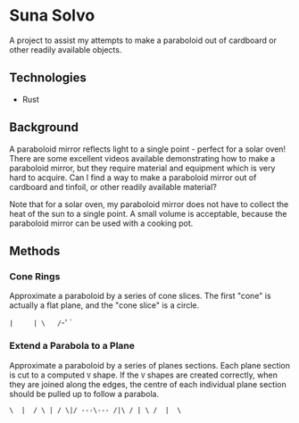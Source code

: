 # Suna Solvo

A project to assist my attempts to make a paraboloid out of cardboard or other readily available objects.

## Technologies

* Rust

## Background

A paraboloid mirror reflects light to a single point - perfect for a solar oven! There are some excellent videos available demonstrating how to make a paraboloid mirror, but they require material and equipment which is very hard to acquire. Can I find a way to make a paraboloid mirror out of cardboard and tinfoil, or other readily available material?

Note that for a solar oven, my paraboloid mirror does not have to collect the heat of the sun to a single point. A small volume is acceptable, because the paraboloid mirror can be used with a cooking pot.

## Methods

### Cone Rings

Approximate a paraboloid by a series of cone slices. The first "cone" is actually a flat plane, and the "cone slice" is a circle.

`
 |     |
  \   /
   `-'
`

### Extend a Parabola to a Plane

Approximate a paraboloid by a series of planes sections. Each plane section is cut to a computed `V` shape. If the `V` shapes are created correctly, when they are joined along the edges, the centre of each individual plane section should be pulled up to follow a parabola.

`
 \  |  /
  \ | /
   \|/
 ---\---
   /|\
  / | \
 /  |  \
`


